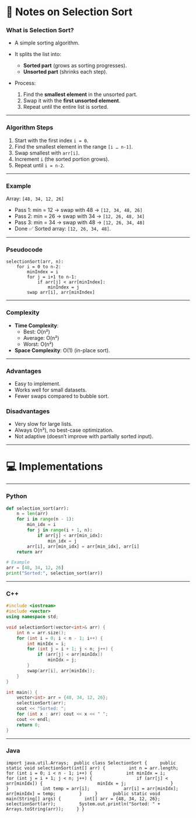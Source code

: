 # 📒 Notes on Selection Sort

### **What is Selection Sort?**

- A simple sorting algorithm.
- It splits the list into:
    - **Sorted part** (grows as sorting progresses).
    - **Unsorted part** (shrinks each step).
- Process:
    
    1. Find the **smallest element** in the unsorted part.
    2. Swap it with the **first unsorted element**.
    3. Repeat until the entire list is sorted.

---

### **Algorithm Steps**

1. Start with the first index `i = 0`.
2. Find the smallest element in the range `[i … n-1]`.
3. Swap smallest with `arr[i]`.
4. Increment `i` (the sorted portion grows).
5. Repeat until `i = n-2`.

---

### **Example**

Array: `[48, 34, 12, 26]`

- Pass 1: min = 12 → swap with 48 → `[12, 34, 48, 26]`
- Pass 2: min = 26 → swap with 34 → `[12, 26, 48, 34]`
- Pass 3: min = 34 → swap with 48 → `[12, 26, 34, 48]`
- Done ✅ Sorted array: `[12, 26, 34, 48]`.

---

### **Pseudocode**

```
selectionSort(arr, n):
    for i = 0 to n-2:
        minIndex = i
        for j = i+1 to n-1:
            if arr[j] < arr[minIndex]:
                minIndex = j
        swap arr[i], arr[minIndex]

```

---

### **Complexity**

- **Time Complexity**:
    - Best: O(n²)
    - Average: O(n²)
    - Worst: O(n²)
- **Space Complexity**: O(1) (in-place sort).

---

### **Advantages**

- Easy to implement.
- Works well for small datasets.
- Fewer swaps compared to bubble sort.

### **Disadvantages**

- Very slow for large lists.
- Always O(n²), no best-case optimization.
- Not adaptive (doesn’t improve with partially sorted input).

---

# 💻 Implementations

---

### **Python**

```python
def selection_sort(arr):
    n = len(arr)
    for i in range(n - 1):
        min_idx = i
        for j in range(i + 1, n):
            if arr[j] < arr[min_idx]:
                min_idx = j
        arr[i], arr[min_idx] = arr[min_idx], arr[i]
    return arr

# Example
arr = [48, 34, 12, 26]
print("Sorted:", selection_sort(arr))

```

---

### **C++**

```cpp
#include <iostream>
#include <vector>
using namespace std;

void selectionSort(vector<int>& arr) {
    int n = arr.size();
    for (int i = 0; i < n - 1; i++) {
        int minIdx = i;
        for (int j = i + 1; j < n; j++) {
            if (arr[j] < arr[minIdx])
                minIdx = j;
        }
        swap(arr[i], arr[minIdx]);
    }
}

int main() {
    vector<int> arr = {48, 34, 12, 26};
    selectionSort(arr);
    cout << "Sorted: ";
    for (int x : arr) cout << x << " ";
    cout << endl;
    return 0;
}

```

---

### **Java**

`import java.util.Arrays;  public class SelectionSort {     public static void selectionSort(int[] arr) {         int n = arr.length;         for (int i = 0; i < n - 1; i++) {             int minIdx = i;             for (int j = i + 1; j < n; j++) {                 if (arr[j] < arr[minIdx]) {                     minIdx = j;                 }             }             int temp = arr[i];             arr[i] = arr[minIdx];             arr[minIdx] = temp;         }     }      public static void main(String[] args) {         int[] arr = {48, 34, 12, 26};         selectionSort(arr);         System.out.println("Sorted: " + Arrays.toString(arr));     } }`